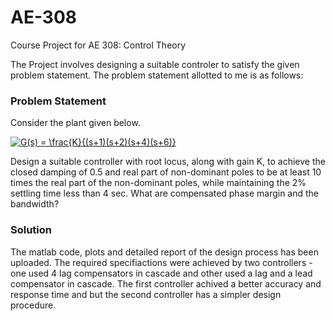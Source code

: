 # AE-308
Course Project for AE 308: Control Theory

The Project involves designing a suitable controler to satisfy the given problem statement. The problem statement allotted to me is as follows: 

### Problem Statement 

Consider the plant given below.

<a href="https://www.codecogs.com/eqnedit.php?latex=G(s)&space;=&space;\frac{K}{(s&plus;1)(s&plus;2)(s&plus;4)(s&plus;6)}" target="_blank"><img src="https://latex.codecogs.com/gif.latex?G(s)&space;=&space;\frac{K}{(s&plus;1)(s&plus;2)(s&plus;4)(s&plus;6)}" title="G(s) = \frac{K}{(s+1)(s+2)(s+4)(s+6)}" /></a>

Design a suitable controller with root locus, along with gain K, to achieve the closed damping of 0.5 and real
part of non-dominant poles to be at least 10 times the real part of the non-dominant poles, while maintaining
the 2% settling time less than 4 sec. What are compensated phase margin and the bandwidth?

### Solution 

The matlab code, plots and detailed report of the design process has been uploaded. The required specifiactions were achieved by two controllers - one used 4 lag compensators in cascade and other used a lag and a lead compensator in cascade. The first controller achived a better accuracy and response time and but the second controller has a simpler design procedure.
